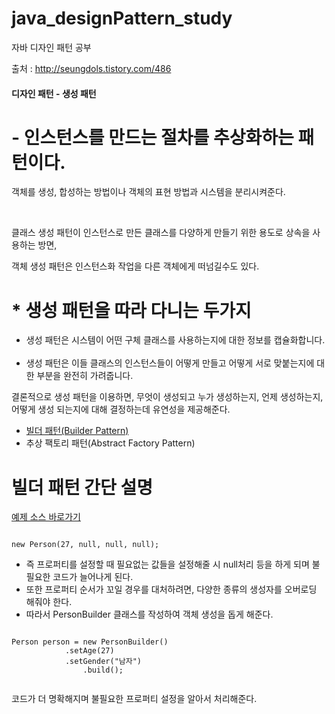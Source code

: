 # java_designPattern_study
자바 디자인 패턴 공부


출처 : <a href="http://seungdols.tistory.com/486">http://seungdols.tistory.com/486</a>

<h4>디자인 패턴 - 생성 패턴</h>

<h1>- 인스턴스를 만드는 절차를 추상화하는 패턴이다.</h1>
<p> 객체를 생성, 합성하는 방법이나 객체의 표현 방법과 시스템을 분리시켜준다.</p>
<br/>
<p>클래스 생성 패턴이 인스턴스로 만든 클래스를 다양하게 만들기 위한 용도로 상속을 사용하는 방면,</p>
<p>객체 생성 패턴은 인스턴스화 작업을 다른 객체에게 떠넘길수도 있다.</p>


<h1>* 생성 패턴을 따라 다니는 두가지</h1>
<ul>
  <li>생성 패턴은 시스템이 어떤 구체 클래스를 사용하는지에 대한 정보를 캡슐화합니다.</li>
  <br/>
  <li>생성 패턴은 이들 클래스의 인스턴스들이 어떻게 만들고 어떻게 서로 맞붙는지에 대한 부분을 완전히 가려줍니다.</li>
</ul>


<p>결론적으로 생성 패턴을 이용하면, 무엇이 생성되고 누가 생성하는지, 언제 생성하는지, 어떻게 생성 되는지에 대해 결정하는데 유연성을 제공해준다.</p>

<ul>
  <li>
    <a href="#-빌더-패턴-간단-설명-">
      빌더 패턴(Builder Pattern)
    </a>
  </li>
  <li>추상 팩토리 패턴(Abstract Factory Pattern)</li>
</ul>


<h1> 빌더 패턴 간단 설명 </h1>
<a href="https://github.com/korbuno/java_designPattern_study/tree/master/src/creationalPattern/builderPattern">예제 소스 바로가기</a>
<pre><code >
new Person(27, null, null, null);
</code></pre>
<ul>
  <li>즉 프로퍼티를 설정할 때 필요없는 값들을 설정해줄 시 null처리 등을 하게 되며 불필요한 코드가 늘어나게 된다.</li>
	<li>또한 프로퍼티 순서가 꼬일 경우를 대처하려면, 다양한 종류의 생성자를 오버로딩 해줘야 한다.</li>
  <li>따라서 PersonBuilder 클래스를 작성하여 객체 생성을 돕게 해준다.</li>
</ul>

<pre class="prettyprint"><code>
Person person = new PersonBuilder()
			.setAge(27)
			.setGender("남자")
        		.build();
			
</code></pre>

<p>코드가 더 명확해지며 불필요한 프로퍼티 설정을 알아서 처리해준다.</p>
